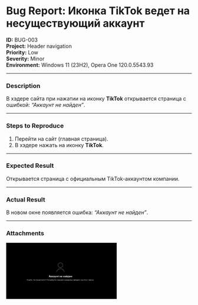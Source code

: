 # Bug Report: Иконка TikTok ведет на несуществующий аккаунт

**ID:** BUG-003  
**Project:** Header navigation  
**Priority:** Low  
**Severity:** Minor  
**Environment:** Windows 11 (23H2), Opera One 120.0.5543.93  

---

### Description
В хэдере сайта при нажатии на иконку **TikTok** открывается страница с ошибкой: *“Аккаунт не найден”*.  

---

### Steps to Reproduce
1. Перейти на сайт (главная страница).  
2. В хэдере нажать на иконку **TikTok**.  

---

### Expected Result
Открывается страница с официальным TikTok-аккаунтом компании.  

---

### Actual Result
В новом окне появляется ошибка: *“Аккаунт не найден”*.  

---

### Attachments
<img src="screenshots/bug3.png" width="300"/>